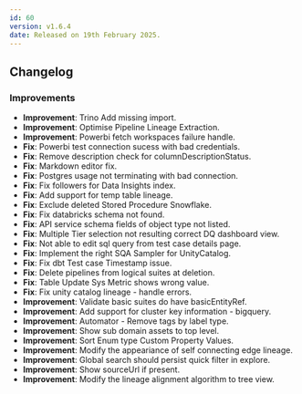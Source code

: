 ```yaml
---
id: 60
version: v1.6.4
date: Released on 19th February 2025.
---
```

## Changelog

### Improvements

- **Improvement**: Trino Add missing import.
- **Improvement**: Optimise Pipeline Lineage Extraction.
- **Improvement**: Powerbi fetch workspaces failure handle.
- **Fix**: Powerbi test connection sucess with bad credentials.
- **Fix**: Remove description check for columnDescriptionStatus.
- **Fix**: Markdown editor fix.
- **Fix**: Postgres usage not terminating with bad connection.
- **Fix**: Fix followers for Data Insights index.
- **Fix**: Add support for temp table lineage.
- **Fix**: Exclude deleted Stored Procedure Snowflake.
- **Fix**: Fix databricks schema not found.
- **Fix**: API service schema fields of object type not listed.
- **Fix**: Multiple Tier selection not resulting correct DQ dashboard view.
- **Fix**: Not able to edit sql query from test case details page.
- **Fix**: Implement the right SQA Sampler for UnityCatalog.
- **Fix**: Fix dbt Test case Timestamp issue.
- **Fix**: Delete pipelines from logical suites at deletion.
- **Fix**: Table Update Sys Metric shows wrong value.
- **Fix**: Fix unity catalog lineage - handle errors.
- **Improvement**: Validate basic suites do have basicEntityRef.
- **Improvement**: Add support for cluster key information - bigquery.
- **Improvement**: Automator - Remove tags by label type.
- **Improvement**: Show sub domain assets to top level.
- **Improvement**: Sort Enum type Custom Property Values.
- **Improvement**: Modify the appeariance of self connecting edge lineage.
- **Improvement**: Global search should persist quick filter in explore.
- **Improvement**: Show sourceUrl if present.
- **Improvement**: Modify the lineage alignment algorithm to tree view.

